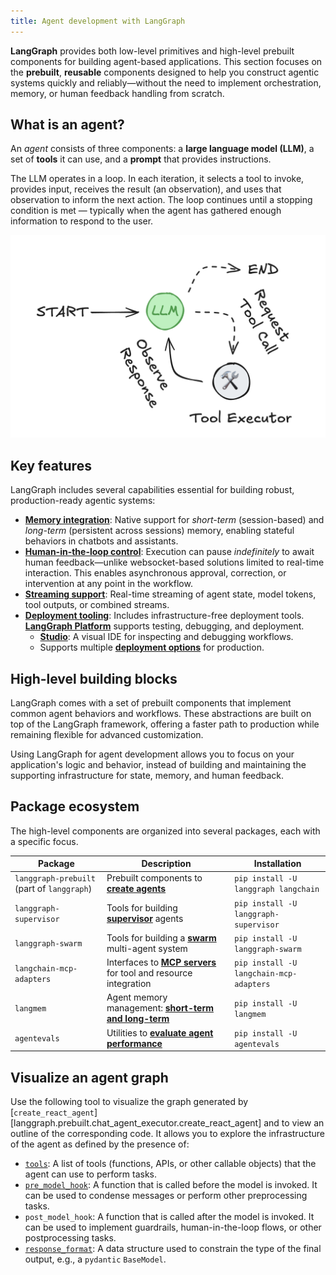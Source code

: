 ```yaml
---
title: Agent development with LangGraph
---
```


**LangGraph** provides both low-level primitives and high-level prebuilt components for building agent-based applications. This section focuses on the **prebuilt**, **reusable** components designed to help you construct agentic systems quickly and reliably—without the need to implement orchestration, memory, or human feedback handling from scratch.

## What is an agent?

An *agent* consists of three components: a **large language model (LLM)**, a set of **tools** it can use, and a **prompt** that provides instructions.

The LLM operates in a loop. In each iteration, it selects a tool to invoke, provides input, receives the result (an observation), and uses that observation to inform the next action. The loop continues until a stopping condition is met — typically when the agent has gathered enough information to respond to the user.

<Frame caption="Agent loop: the LLM selects tools and uses their outputs to fulfill a user request.">
<img src="./assets/agent.png"/>
</Frame>

## Key features

LangGraph includes several capabilities essential for building robust, production-ready agentic systems:

* [**Memory integration**](./memory): Native support for *short-term* (session-based) and *long-term* (persistent across sessions) memory, enabling stateful behaviors in chatbots and assistants.
* [**Human-in-the-loop control**](./human-in-the-loop): Execution can pause *indefinitely* to await human feedback—unlike websocket-based solutions limited to real-time interaction. This enables asynchronous approval, correction, or intervention at any point in the workflow.
* [**Streaming support**](./streaming): Real-time streaming of agent state, model tokens, tool outputs, or combined streams.
* [**Deployment tooling**](./deployment): Includes infrastructure-free deployment tools. [**LangGraph Platform**](https://langchain-ai.github.io/langgraph/concepts/langgraph_platform/) supports testing, debugging, and deployment.
  * **[Studio](https://langchain-ai.github.io/langgraph/concepts/langgraph_studio/)**: A visual IDE for inspecting and debugging workflows.
  * Supports multiple [**deployment options**](https://langchain-ai.github.io/langgraph/tutorials/deployment/) for production.

## High-level building blocks

LangGraph comes with a set of prebuilt components that implement common agent behaviors and workflows. These abstractions are built on top of the LangGraph framework, offering a faster path to production while remaining flexible for advanced customization.

Using LangGraph for agent development allows you to focus on your application's logic and behavior, instead of building and maintaining the supporting infrastructure for state, memory, and human feedback.

## Package ecosystem

The high-level components are organized into several packages, each with a specific focus.

| Package                                    | Description                                                                 | Installation                            |
|--------------------------------------------|-----------------------------------------------------------------------------|-----------------------------------------|
| `langgraph-prebuilt` (part of `langgraph`) | Prebuilt components to [**create agents**](./agents)                     | `pip install -U langgraph langchain`    |
| `langgraph-supervisor`                     | Tools for building [**supervisor**](./multi-agent#supervisor) agents     | `pip install -U langgraph-supervisor`   |
| `langgraph-swarm`                          | Tools for building a [**swarm**](./multi-agent#swarm) multi-agent system | `pip install -U langgraph-swarm`        |
| `langchain-mcp-adapters`                   | Interfaces to [**MCP servers**](./mcp) for tool and resource integration | `pip install -U langchain-mcp-adapters` |
| `langmem`                                  | Agent memory management: [**short-term and long-term**](./memory)        | `pip install -U langmem`                |
| `agentevals`                               | Utilities to [**evaluate agent performance**](./evals)                   | `pip install -U agentevals`             |

## Visualize an agent graph

Use the following tool to visualize the graph generated by
[`create_react_agent`][langgraph.prebuilt.chat_agent_executor.create_react_agent]
and to view an outline of the corresponding code.
It allows you to explore the infrastructure of the agent as defined by the presence of:

* [`tools`](../agents/tools): A list of tools (functions, APIs, or other callable objects) that the agent can use to perform tasks.
* [`pre_model_hook`](../how-tos/create-react-agent-manage-message-history.ipynb): A function that is called before the model is invoked. It can be used to condense messages or perform other preprocessing tasks.
* `post_model_hook`: A function that is called after the model is invoked. It can be used to implement guardrails, human-in-the-loop flows, or other postprocessing tasks.
* [`response_format`](../agents/agents#6-configure-structured-output): A data structure used to constrain the type of the final output, e.g., a `pydantic` `BaseModel`.
